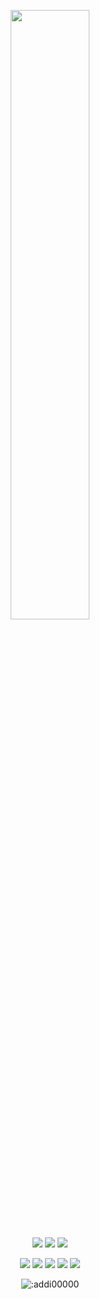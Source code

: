 <!-- <p align=center><img width=90% src="banner.gif"></img></p> -->
<p align=center>
  <a href="https://discord.com/users/840760989100015666"><img src="https://discord.c99.nl/widget/theme-4/840760989100015666.png" width=50%></a>
</p>

<p align="center">
  <a href="https://github.com/addi00000"><img src="https://img.shields.io/github/followers/addi00000?style=for-the-badge"></img></a>
  <a href="https://github.com/addi00000"><img src="https://img.shields.io/github/stars/addi00000?style=for-the-badge"></img></a>
  <a href="https://www.addidix.xyz"><img src="https://img.shields.io/website?down_message=addidix.xyz%20is%20down%21&style=for-the-badge&up_message=addidix.xyz%20is%20up%21&url=https%3A%2F%2Fwww.addidix.xyz"></img></a>
</p>

<p align="center">
  <a href="https://github.com/addi00000"><img src="https://img.shields.io/badge/python-3670A0?style=for-the-badge&logo=python&logoColor=ffdd54"></a>
  <a href="https://github.com/addi00000"><img src="https://img.shields.io/badge/html5-%23E34F26.svg?style=for-the-badge&logo=html5&logoColor=white"></a>
  <a href="https://github.com/addi00000"><img src="https://img.shields.io/badge/css3-%231572B6.svg?style=for-the-badge&logo=css3&logoColor=white"></a>
  <a href="https://github.com/addi00000"><img src="https://img.shields.io/badge/javascript-%23323330.svg?style=for-the-badge&logo=javascript&logoColor=%23F7DF1E"></a>
  <a href="https://github.com/addi00000"><img src="https://img.shields.io/badge/Go-00ADD8?style=for-the-badge&logo=go&logoColor=white"></a>
</p>

<p align="center"><img src="https://count.getloli.com/get/@:addi00000" alt=":addi00000" /></p>
